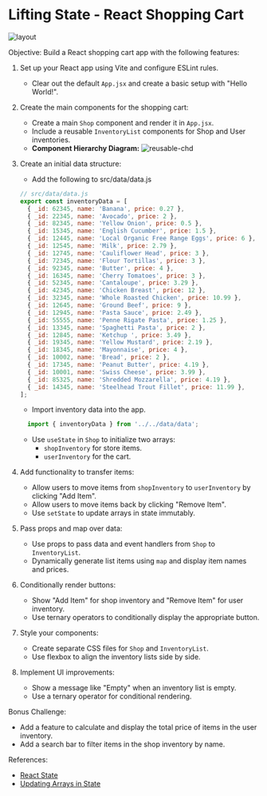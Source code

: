 # Lifting State - React Shopping Cart


![layout](https://github.com/user-attachments/assets/95cc9adb-9b80-4a5f-923e-3cdb5fedf7dd)

  Objective: Build a React shopping cart app with the following features:

  1. Set up your React app using Vite and configure ESLint rules.
     - Clear out the default `App.jsx` and create a basic setup with "Hello World!".

  2. Create the main components for the shopping cart:
     - Create a main `Shop` component and render it in `App.jsx`.
     - Include a reusable `InventoryList` components for Shop and User inventories.
     - **Component Hierarchy Diagram:**
    ![reusable-chd](https://github.com/user-attachments/assets/50569857-d304-4d2d-b0e4-81867ae49d80)

  3. Create an initial data structure:
     - Add the following to src/data/data.js
      ```js
      // src/data/data.js
      export const inventoryData = [
        { _id: 62345, name: 'Banana', price: 0.27 },
        { _id: 22345, name: 'Avocado', price: 2 },
        { _id: 82345, name: 'Yellow Onion', price: 0.5 },
        { _id: 15345, name: 'English Cucumber', price: 1.5 },
        { _id: 12445, name: 'Local Organic Free Range Eggs', price: 6 },
        { _id: 12545, name: 'Milk', price: 2.79 },
        { _id: 12745, name: 'Cauliflower Head', price: 3 },
        { _id: 72345, name: 'Flour Tortillas', price: 3 },
        { _id: 92345, name: 'Butter', price: 4 },
        { _id: 16345, name: 'Cherry Tomatoes', price: 3 },
        { _id: 52345, name: 'Cantaloupe', price: 3.29 },
        { _id: 42345, name: 'Chicken Breast', price: 12 },
        { _id: 32345, name: 'Whole Roasted Chicken', price: 10.99 },
        { _id: 12645, name: 'Ground Beef', price: 9 },
        { _id: 12945, name: 'Pasta Sauce', price: 2.49 },
        { _id: 55555, name: 'Penne Rigate Pasta', price: 1.25 },
        { _id: 13345, name: 'Spaghetti Pasta', price: 2 },
        { _id: 12845, name: 'Ketchup ', price: 3.49 },
        { _id: 19345, name: 'Yellow Mustard', price: 2.19 },
        { _id: 18345, name: 'Mayonnaise', price: 4 },
        { _id: 10002, name: 'Bread', price: 2 },
        { _id: 17345, name: 'Peanut Butter', price: 4.19 },
        { _id: 10001, name: 'Swiss Cheese', price: 3.99 },
        { _id: 85325, name: 'Shredded Mozzarella', price: 4.19 },
        { _id: 14345, name: 'Steelhead Trout Fillet', price: 11.99 },
      ];
      ```
     - Import inventory data into the app.
      ```js
        import { inventoryData } from '../../data/data';
      ```
     - Use `useState` in `Shop` to initialize two arrays:
       - `shopInventory` for store items.
       - `userInventory` for the cart.

  4. Add functionality to transfer items:
     - Allow users to move items from `shopInventory` to `userInventory` by clicking "Add Item".
     - Allow users to move items back by clicking "Remove Item".
     - Use `setState` to update arrays in state immutably.

  5. Pass props and map over data:
     - Use props to pass data and event handlers from `Shop` to `InventoryList`.
     - Dynamically generate list items using `map` and display item names and prices.

  6. Conditionally render buttons:
     - Show "Add Item" for shop inventory and "Remove Item" for user inventory.
     - Use ternary operators to conditionally display the appropriate button.

  7. Style your components:
     - Create separate CSS files for `Shop` and `InventoryList`.
     - Use flexbox to align the inventory lists side by side.

  8. Implement UI improvements:
     - Show a message like "Empty" when an inventory list is empty.
     - Use a ternary operator for conditional rendering.

  Bonus Challenge:
  - Add a feature to calculate and display the total price of items in the user inventory.
  - Add a search bar to filter items in the shop inventory by name.

  References:
  - [React State](https://react.dev/learn/state)
  - [Updating Arrays in State](https://react.dev/learn/updating-arrays-in-state)

